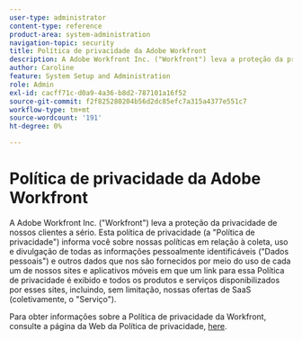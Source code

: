 ```yaml
---
user-type: administrator
content-type: reference
product-area: system-administration
navigation-topic: security
title: Política de privacidade da Adobe Workfront
description: A Adobe Workfront Inc. ("Workfront") leva a proteção da privacidade de nossos clientes a sério. Esta política de privacidade (a "Política de privacidade") informa você sobre nossas políticas em relação à coleta, uso e divulgação de todas as informações pessoalmente identificáveis ("Dados pessoais") e outros dados que nos são fornecidos por meio do uso de cada um de nossos sites e aplicativos móveis em que um link para essa Política de privacidade é exibido e todos os produtos e serviços disponibilizados por esses sites, incluindo, sem limitação, nossas ofertas de SaaS (coletivamente, o "Serviço").
author: Caroline
feature: System Setup and Administration
role: Admin
exl-id: cacff71c-d0a9-4a36-b8d2-787101a16f52
source-git-commit: f2f825280204b56d2dc85efc7a315a4377e551c7
workflow-type: tm+mt
source-wordcount: '191'
ht-degree: 0%

---
```


# Política de privacidade da Adobe Workfront

A Adobe Workfront Inc. (&quot;Workfront&quot;) leva a proteção da privacidade de nossos clientes a sério. Esta política de privacidade (a &quot;Política de privacidade&quot;) informa você sobre nossas políticas em relação à coleta, uso e divulgação de todas as informações pessoalmente identificáveis (&quot;Dados pessoais&quot;) e outros dados que nos são fornecidos por meio do uso de cada um de nossos sites e aplicativos móveis em que um link para essa Política de privacidade é exibido e todos os produtos e serviços disponibilizados por esses sites, incluindo, sem limitação, nossas ofertas de SaaS (coletivamente, o &quot;Serviço&quot;).

Para obter informações sobre a Política de privacidade da Workfront, consulte a página da Web da Política de privacidade, [here](https://www.workfront.com/privacy-notice).
